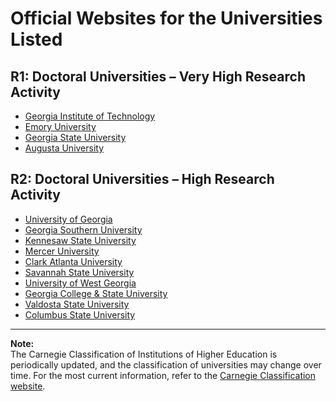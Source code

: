 # Official Websites for the Universities Listed

## R1: Doctoral Universities – Very High Research Activity

- [Georgia Institute of Technology](https://www.gatech.edu)
- [Emory University](https://www.emory.edu)
- [Georgia State University](https://www.gsu.edu)
- [Augusta University](https://www.augusta.edu)

## R2: Doctoral Universities – High Research Activity

- [University of Georgia](https://www.uga.edu)
- [Georgia Southern University](https://www.georgiasouthern.edu)
- [Kennesaw State University](https://www.kennesaw.edu)
- [Mercer University](https://www.mercer.edu)
- [Clark Atlanta University](https://www.cau.edu)
- [Savannah State University](https://www.savannahstate.edu)
- [University of West Georgia](https://www.westga.edu)
- [Georgia College & State University](https://www.gcsu.edu)
- [Valdosta State University](https://www.valdosta.edu)
- [Columbus State University](https://www.columbusstate.edu)

---

**Note:**  
The Carnegie Classification of Institutions of Higher Education is periodically updated, and the classification of universities may change over time. For the most current information, refer to the [Carnegie Classification website](https://carnegieclassifications.acenet.edu).
